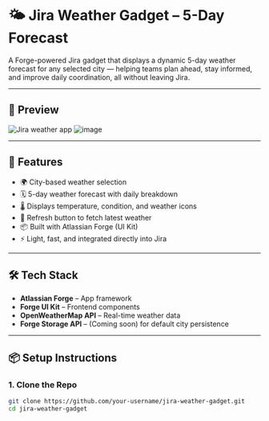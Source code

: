# 🌤️ Jira Weather Gadget – 5-Day Forecast

A Forge-powered Jira gadget that displays a dynamic 5-day weather forecast for any selected city — helping teams plan ahead, stay informed, and improve daily coordination, all without leaving Jira.

---

## 📸 Preview

![Jira weather app](https://github.com/user-attachments/assets/15104f08-f73f-4e5d-a9b6-c9debfd1247c)
![image](https://github.com/user-attachments/assets/74c89071-d9a5-4123-9f24-1d6718d23ab9)



---

## 🚀 Features

- 🌍 City-based weather selection
- 🗓️ 5-day weather forecast with daily breakdown
- 🌡️ Displays temperature, condition, and weather icons
- 🔄 Refresh button to fetch latest weather
- 📦 Built with Atlassian Forge (UI Kit)
- ⚡ Light, fast, and integrated directly into Jira

---

## 🛠️ Tech Stack

- **Atlassian Forge** – App framework  
- **Forge UI Kit** – Frontend components  
- **OpenWeatherMap API** – Real-time weather data  
- **Forge Storage API** – (Coming soon) for default city persistence

---

## 📦 Setup Instructions

### 1. Clone the Repo

```bash
git clone https://github.com/your-username/jira-weather-gadget.git
cd jira-weather-gadget
